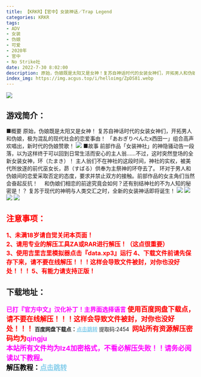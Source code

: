 ```yaml
---
title: 【KRKR】【官中】女装神话／Trap Legend
categories: KRKR
tags:
- ADV
- 女装
- 伪娘
- 可爱
- 2020年
- 官中
- No Strike社
date: 2022-7-30 8:02:00
description: 原始，伪娘既是太阳又是女神！复苏自神话时代的女装女神们，开拓男人和伪娘，极为混乱的现代社会的恋爱事由！「あおぎりぺんたx西田一」组合高声欢唱出，新时代的伪娘赞歌！
index_img: https://img.acgus.top/i/helloimg/ZpDS81.webp
---
```

![](https://img.acgus.top/i/helloimg/ZpDS81.webp)
## 游戏简介：
■概要
原始，伪娘既是太阳又是女神！
复苏自神话时代的女装女神们，开拓男人和伪娘，极为混乱的现代社会的恋爱事由！
「あおぎりぺんたx西田一」组合高声欢唱出，新时代的伪娘赞歌！
![](https://img.acgus.top/i/helloimg/ZpD2mS.webp)
■故事
前部作品「女装神社」的神隐骚动告一段落，以为这样终于可以回到日常生活而安心的主人翁……不过，这时突然登场的全新女装女神，环（たまき）！
主人翁们不在神社的这段时间，神社的实权，被美代所放逐的前代巫女长，昴（すばる）供奉为主祭神的环夺去了。
环对于男人和伪娘间的恋爱采取否定的态度，要求并禁止双方的接触。前部作品的女主角们当然会奋起反抗！　
和伪娘们相恋的前途究竟会如何？还有别结神社的不为人知的秘密是！？
复苏于现代的神明与人类交汇之时，全新的女装神话即将诞生！
![](https://img.acgus.top/i/helloimg/ZpDnZK.webp)
![](https://img.acgus.top/i/helloimg/ZpDHSb.webp)
![](https://img.acgus.top/i/helloimg/ZpDbpo.webp)
![](https://img.acgus.top/i/helloimg/ZpDlyD.webp)








## <font color=#FF0000 >注意事项：</font>
<font color=#FF0000 size=3><b>1、未满18岁请自觉关闭本页面！  
2、请用专业的解压工具ZA或RAR进行解压！（这点很重要）           
3、使用吉里吉里模拟器点击『data.xp3』运行
4、下载文件前请先保存下来，请不要在线解压！！！这样会导致文件被封，对你也没好处！！！
5、有能力请支持正版！</b></font>

## 下载地址：
<font color=#FF00FF size=3>**已打『官方中文』汉化补丁！主界面选择语言**</font>
<font color=#FF0000 size=4>**使用百度网盘下载点，请不要在线解压！！！这样会导致文件被封，对你也没好处！！！**</font>
<b>百度网盘下载点：</b><a href="https://pan.baidu.com/s/10YQJrtZIV_w3LbMOJ5OMhQ?pwd=2454" style="color: #87CEEB;"><b>点击跳转</b></a> 提取码:2454
<a style="padding: 0" href="https://post.qingju.org/AD/"><img style="max-width:100%" src="https://img.acgus.top/i/2024/07/478f689b8021d8d499ab43d21acf137a.gif" alt=""></a>
<b><font color=#FF0000 size=4>网站所有资源解压密码均为</b></font><b><font color=#FF00FF size=4>qingju</font><font color=#FF0000 ></font></b><br><b><font color=#FF00FF size=4>本站所有文件均为lz4加密格式，不看必解压失败！！请务必阅读以下教程。</b></font><br><b><font color=#000 size=4>解压教程：</b><a href="https://post.qingju.org/tutorial/000/" style="color: #87CEEB;"><b>点击跳转</b></a>